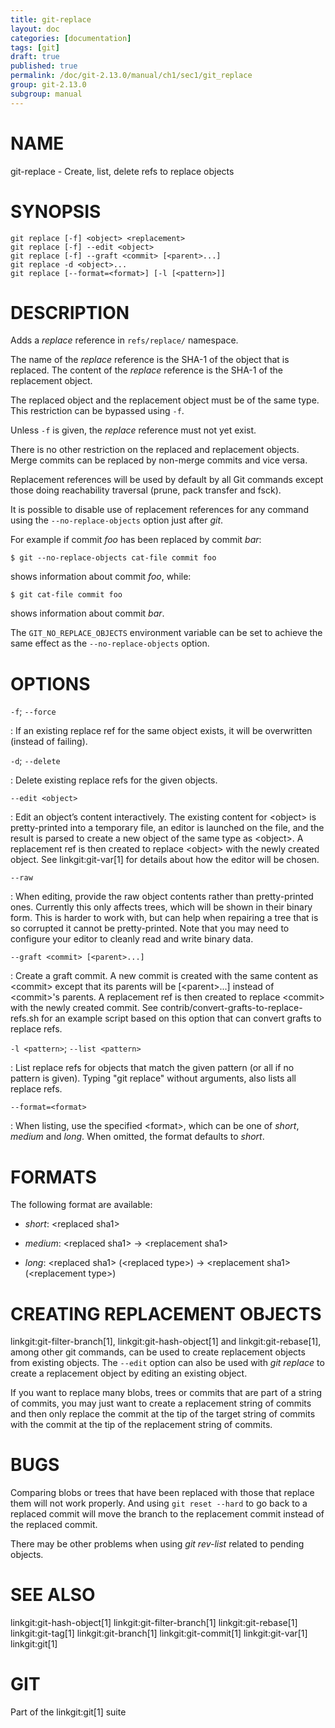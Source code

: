 ```yaml
---
title: git-replace
layout: doc
categories: [documentation]
tags: [git]
draft: true
published: true
permalink: /doc/git-2.13.0/manual/ch1/sec1/git_replace
group: git-2.13.0
subgroup: manual
---
```


NAME
====

git-replace - Create, list, delete refs to replace objects

SYNOPSIS
========

    git replace [-f] <object> <replacement>
    git replace [-f] --edit <object>
    git replace [-f] --graft <commit> [<parent>...]
    git replace -d <object>...
    git replace [--format=<format>] [-l [<pattern>]]

DESCRIPTION
===========

Adds a *replace* reference in `refs/replace/` namespace.

The name of the *replace* reference is the SHA-1 of the object that is replaced. The content of the *replace* reference is the SHA-1 of the replacement object.

The replaced object and the replacement object must be of the same type. This restriction can be bypassed using `-f`.

Unless `-f` is given, the *replace* reference must not yet exist.

There is no other restriction on the replaced and replacement objects. Merge commits can be replaced by non-merge commits and vice versa.

Replacement references will be used by default by all Git commands except those doing reachability traversal (prune, pack transfer and fsck).

It is possible to disable use of replacement references for any command using the `--no-replace-objects` option just after *git*.

For example if commit *foo* has been replaced by commit *bar*:

    $ git --no-replace-objects cat-file commit foo

shows information about commit *foo*, while:

    $ git cat-file commit foo

shows information about commit *bar*.

The `GIT_NO_REPLACE_OBJECTS` environment variable can be set to achieve the same effect as the `--no-replace-objects` option.

OPTIONS
=======

`-f`; `--force`

:   If an existing replace ref for the same object exists, it will be overwritten (instead of failing).

`-d`; `--delete`

:   Delete existing replace refs for the given objects.

`--edit <object>`

:   Edit an object’s content interactively. The existing content for &lt;object&gt; is pretty-printed into a temporary file, an editor is launched on the file, and the result is parsed to create a new object of the same type as &lt;object&gt;. A replacement ref is then created to replace &lt;object&gt; with the newly created object. See linkgit:git-var\[1\] for details about how the editor will be chosen.

`--raw`

:   When editing, provide the raw object contents rather than pretty-printed ones. Currently this only affects trees, which will be shown in their binary form. This is harder to work with, but can help when repairing a tree that is so corrupted it cannot be pretty-printed. Note that you may need to configure your editor to cleanly read and write binary data.

`--graft <commit> [<parent>...]`

:   Create a graft commit. A new commit is created with the same content as &lt;commit&gt; except that its parents will be \[&lt;parent&gt;...\] instead of &lt;commit&gt;'s parents. A replacement ref is then created to replace &lt;commit&gt; with the newly created commit. See contrib/convert-grafts-to-replace-refs.sh for an example script based on this option that can convert grafts to replace refs.

`-l <pattern>`; `--list <pattern>`

:   List replace refs for objects that match the given pattern (or all if no pattern is given). Typing "git replace" without arguments, also lists all replace refs.

`--format=<format>`

:   When listing, use the specified &lt;format&gt;, which can be one of *short*, *medium* and *long*. When omitted, the format defaults to *short*.

FORMATS
=======

The following format are available:

-   *short*: &lt;replaced sha1&gt;

-   *medium*: &lt;replaced sha1&gt; → &lt;replacement sha1&gt;

-   *long*: &lt;replaced sha1&gt; (&lt;replaced type&gt;) → &lt;replacement sha1&gt; (&lt;replacement type&gt;)

CREATING REPLACEMENT OBJECTS
============================

linkgit:git-filter-branch\[1\], linkgit:git-hash-object\[1\] and linkgit:git-rebase\[1\], among other git commands, can be used to create replacement objects from existing objects. The `--edit` option can also be used with *git replace* to create a replacement object by editing an existing object.

If you want to replace many blobs, trees or commits that are part of a string of commits, you may just want to create a replacement string of commits and then only replace the commit at the tip of the target string of commits with the commit at the tip of the replacement string of commits.

BUGS
====

Comparing blobs or trees that have been replaced with those that replace them will not work properly. And using `git reset --hard` to go back to a replaced commit will move the branch to the replacement commit instead of the replaced commit.

There may be other problems when using *git rev-list* related to pending objects.

SEE ALSO
========

linkgit:git-hash-object\[1\] linkgit:git-filter-branch\[1\] linkgit:git-rebase\[1\] linkgit:git-tag\[1\] linkgit:git-branch\[1\] linkgit:git-commit\[1\] linkgit:git-var\[1\] linkgit:git\[1\]

GIT
===

Part of the linkgit:git\[1\] suite
